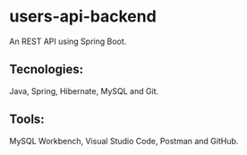 # users-api-backend
An REST API using Spring Boot.

## Tecnologies: 
Java, Spring, Hibernate, MySQL and Git.

## Tools: 
MySQL Workbench, Visual Studio Code, Postman and GitHub.
